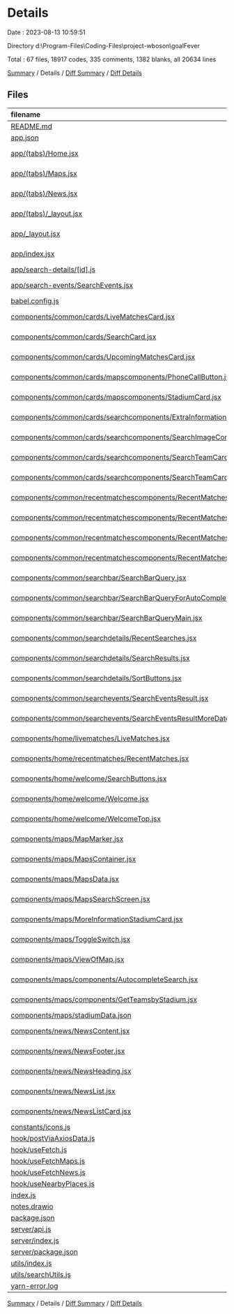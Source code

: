 # Details

Date : 2023-08-13 10:59:51

Directory d:\\Program-Files\\Coding-Files\\project-wboson\\goalFever

Total : 67 files,  18917 codes, 335 comments, 1382 blanks, all 20634 lines

[Summary](results.md) / Details / [Diff Summary](diff.md) / [Diff Details](diff-details.md)

## Files
| filename | language | code | comment | blank | total |
| :--- | :--- | ---: | ---: | ---: | ---: |
| [README.md](/README.md) | Markdown | 9 | 0 | 6 | 15 |
| [app.json](/app.json) | JSON | 10 | 0 | 1 | 11 |
| [app/(tabs)/Home.jsx](/app/(tabs)/Home.jsx) | JavaScript JSX | 29 | 23 | 6 | 58 |
| [app/(tabs)/Maps.jsx](/app/(tabs)/Maps.jsx) | JavaScript JSX | 16 | 0 | 3 | 19 |
| [app/(tabs)/News.jsx](/app/(tabs)/News.jsx) | JavaScript JSX | 23 | 8 | 4 | 35 |
| [app/(tabs)/_layout.jsx](/app/(tabs)/_layout.jsx) | JavaScript JSX | 26 | 0 | 3 | 29 |
| [app/_layout.jsx](/app/_layout.jsx) | JavaScript JSX | 30 | 0 | 6 | 36 |
| [app/index.jsx](/app/index.jsx) | JavaScript JSX | 6 | 1 | 3 | 10 |
| [app/search-details/[id].js](/app/search-details/%5Bid%5D.js) | JavaScript | 177 | 49 | 20 | 246 |
| [app/search-events/SearchEvents.jsx](/app/search-events/SearchEvents.jsx) | JavaScript JSX | 171 | 12 | 21 | 204 |
| [babel.config.js](/babel.config.js) | JavaScript | 11 | 0 | 1 | 12 |
| [components/common/cards/LiveMatchesCard.jsx](/components/common/cards/LiveMatchesCard.jsx) | JavaScript JSX | 163 | 0 | 4 | 167 |
| [components/common/cards/SearchCard.jsx](/components/common/cards/SearchCard.jsx) | JavaScript JSX | 179 | 2 | 6 | 187 |
| [components/common/cards/UpcomingMatchesCard.jsx](/components/common/cards/UpcomingMatchesCard.jsx) | JavaScript JSX | 186 | 15 | 4 | 205 |
| [components/common/cards/mapscomponents/PhoneCallButton.jsx](/components/common/cards/mapscomponents/PhoneCallButton.jsx) | JavaScript JSX | 57 | 0 | 5 | 62 |
| [components/common/cards/mapscomponents/StadiumCard.jsx](/components/common/cards/mapscomponents/StadiumCard.jsx) | JavaScript JSX | 152 | 4 | 4 | 160 |
| [components/common/cards/searchcomponents/ExtraInformationContainer.jsx](/components/common/cards/searchcomponents/ExtraInformationContainer.jsx) | JavaScript JSX | 119 | 1 | 4 | 124 |
| [components/common/cards/searchcomponents/SearchImageContainer.jsx](/components/common/cards/searchcomponents/SearchImageContainer.jsx) | JavaScript JSX | 25 | 0 | 4 | 29 |
| [components/common/cards/searchcomponents/SearchTeamCard.jsx](/components/common/cards/searchcomponents/SearchTeamCard.jsx) | JavaScript JSX | 127 | 2 | 6 | 135 |
| [components/common/cards/searchcomponents/SearchTeamCardContainer.jsx](/components/common/cards/searchcomponents/SearchTeamCardContainer.jsx) | JavaScript JSX | 54 | 0 | 7 | 61 |
| [components/common/recentmatchescomponents/RecentMatchesFilter.jsx](/components/common/recentmatchescomponents/RecentMatchesFilter.jsx) | JavaScript JSX | 81 | 0 | 5 | 86 |
| [components/common/recentmatchescomponents/RecentMatchesList.jsx](/components/common/recentmatchescomponents/RecentMatchesList.jsx) | JavaScript JSX | 37 | 3 | 6 | 46 |
| [components/common/recentmatchescomponents/RecentMatchesListContainer.jsx](/components/common/recentmatchescomponents/RecentMatchesListContainer.jsx) | JavaScript JSX | 35 | 1 | 5 | 41 |
| [components/common/recentmatchescomponents/RecentMatchesTitle.jsx](/components/common/recentmatchescomponents/RecentMatchesTitle.jsx) | JavaScript JSX | 37 | 3 | 4 | 44 |
| [components/common/searchbar/SearchBarQuery.jsx](/components/common/searchbar/SearchBarQuery.jsx) | JavaScript JSX | 98 | 4 | 4 | 106 |
| [components/common/searchbar/SearchBarQueryForAutoComplete.jsx](/components/common/searchbar/SearchBarQueryForAutoComplete.jsx) | JavaScript JSX | 93 | 4 | 4 | 101 |
| [components/common/searchbar/SearchBarQueryMain.jsx](/components/common/searchbar/SearchBarQueryMain.jsx) | JavaScript JSX | 98 | 4 | 4 | 106 |
| [components/common/searchdetails/RecentSearches.jsx](/components/common/searchdetails/RecentSearches.jsx) | JavaScript JSX | 36 | 0 | 3 | 39 |
| [components/common/searchdetails/SearchResults.jsx](/components/common/searchdetails/SearchResults.jsx) | JavaScript JSX | 30 | 0 | 3 | 33 |
| [components/common/searchdetails/SortButtons.jsx](/components/common/searchdetails/SortButtons.jsx) | JavaScript JSX | 64 | 0 | 4 | 68 |
| [components/common/searchevents/SearchEventsResult.jsx](/components/common/searchevents/SearchEventsResult.jsx) | JavaScript JSX | 164 | 7 | 18 | 189 |
| [components/common/searchevents/SearchEventsResultMoreDates.jsx](/components/common/searchevents/SearchEventsResultMoreDates.jsx) | JavaScript JSX | 171 | 6 | 12 | 189 |
| [components/home/livematches/LiveMatches.jsx](/components/home/livematches/LiveMatches.jsx) | JavaScript JSX | 75 | 5 | 9 | 89 |
| [components/home/recentmatches/RecentMatches.jsx](/components/home/recentmatches/RecentMatches.jsx) | JavaScript JSX | 13 | 2 | 3 | 18 |
| [components/home/welcome/SearchButtons.jsx](/components/home/welcome/SearchButtons.jsx) | JavaScript JSX | 92 | 0 | 5 | 97 |
| [components/home/welcome/Welcome.jsx](/components/home/welcome/Welcome.jsx) | JavaScript JSX | 75 | 3 | 9 | 87 |
| [components/home/welcome/WelcomeTop.jsx](/components/home/welcome/WelcomeTop.jsx) | JavaScript JSX | 60 | 0 | 3 | 63 |
| [components/maps/MapMarker.jsx](/components/maps/MapMarker.jsx) | JavaScript JSX | 13 | 0 | 3 | 16 |
| [components/maps/MapsContainer.jsx](/components/maps/MapsContainer.jsx) | JavaScript JSX | 96 | 1 | 12 | 109 |
| [components/maps/MapsData.jsx](/components/maps/MapsData.jsx) | JavaScript JSX | 34 | 2 | 4 | 40 |
| [components/maps/MapsSearchScreen.jsx](/components/maps/MapsSearchScreen.jsx) | JavaScript JSX | 66 | 0 | 5 | 71 |
| [components/maps/MoreInformationStadiumCard.jsx](/components/maps/MoreInformationStadiumCard.jsx) | JavaScript JSX | 56 | 0 | 5 | 61 |
| [components/maps/ToggleSwitch.jsx](/components/maps/ToggleSwitch.jsx) | JavaScript JSX | 60 | 0 | 4 | 64 |
| [components/maps/ViewOfMap.jsx](/components/maps/ViewOfMap.jsx) | JavaScript JSX | 134 | 135 | 19 | 288 |
| [components/maps/components/AutocompleteSearch.jsx](/components/maps/components/AutocompleteSearch.jsx) | JavaScript JSX | 77 | 13 | 9 | 99 |
| [components/maps/components/GetTeamsbyStadium.jsx](/components/maps/components/GetTeamsbyStadium.jsx) | JavaScript JSX | 84 | 6 | 16 | 106 |
| [components/maps/stadiumData.json](/components/maps/stadiumData.json) | JSON | 8,140 | 0 | 1 | 8,141 |
| [components/news/NewsContent.jsx](/components/news/NewsContent.jsx) | JavaScript JSX | 12 | 4 | 3 | 19 |
| [components/news/NewsFooter.jsx](/components/news/NewsFooter.jsx) | JavaScript JSX | 44 | 0 | 4 | 48 |
| [components/news/NewsHeading.jsx](/components/news/NewsHeading.jsx) | JavaScript JSX | 32 | 2 | 4 | 38 |
| [components/news/NewsList.jsx](/components/news/NewsList.jsx) | JavaScript JSX | 22 | 3 | 3 | 28 |
| [components/news/NewsListCard.jsx](/components/news/NewsListCard.jsx) | JavaScript JSX | 117 | 0 | 3 | 120 |
| [constants/icons.js](/constants/icons.js) | JavaScript | 22 | 0 | 2 | 24 |
| [hook/postViaAxiosData.js](/hook/postViaAxiosData.js) | JavaScript | 19 | 0 | 4 | 23 |
| [hook/useFetch.js](/hook/useFetch.js) | JavaScript | 23 | 1 | 4 | 28 |
| [hook/useFetchMaps.js](/hook/useFetchMaps.js) | JavaScript | 23 | 1 | 4 | 28 |
| [hook/useFetchNews.js](/hook/useFetchNews.js) | JavaScript | 23 | 1 | 4 | 28 |
| [hook/useNearbyPlaces.js](/hook/useNearbyPlaces.js) | JavaScript | 16 | 0 | 6 | 22 |
| [index.js](/index.js) | JavaScript | 1 | 0 | 1 | 2 |
| [notes.drawio](/notes.drawio) | Draw.io | 126 | 0 | 0 | 126 |
| [package.json](/package.json) | JSON | 57 | 0 | 1 | 58 |
| [server/api.js](/server/api.js) | JavaScript | 24 | 0 | 6 | 30 |
| [server/index.js](/server/index.js) | JavaScript | 36 | 2 | 10 | 48 |
| [server/package.json](/server/package.json) | JSON | 11 | 0 | 1 | 12 |
| [utils/index.js](/utils/index.js) | JavaScript | 35 | 2 | 5 | 42 |
| [utils/searchUtils.js](/utils/searchUtils.js) | JavaScript | 18 | 3 | 3 | 24 |
| [yarn-error.log](/yarn-error.log) | log | 6,667 | 0 | 1,017 | 7,684 |

[Summary](results.md) / Details / [Diff Summary](diff.md) / [Diff Details](diff-details.md)